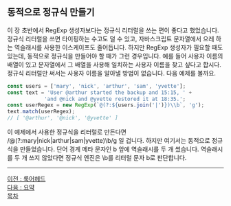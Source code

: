 ## 동적으로 정규식 만들기
이 장 초반에서 RegExp 생성자보다는 정규식 리터럴을 쓰는 편이 좋다고 했었습니다. 정규식 리터럴을 쓰면 타이핑하는 수고도 덜 수 있고, 자바스크립트 문자열에서 으레 하는 역슬래시를 사용한 이스케이프도 줄어듭니다. 하지만 RegExp 생성자가 필요할 때도 있는데, 동적으로 정규식을 만들어야 할 때가 그런 경우입니다. 예를 들어 사용자 이름의 배열이 있고 문자열에서 그 배열을 사용해 일치하는 사용자 이름을 찾고 싶다고 합시다. 정규식 리터럴만 써서는 사용자 이름을 알아낼 방법이 없습니다. 다음 예제를 볼까요.

```javascript
const users = ['mary', 'nick', 'arthur', 'sam', 'yvette'];
const text = 'User @arthur started the backup and 15:15, ' +
            'and @nick and @yvette restored it at 18:35.';
const userRegex = new RegExp(`@(?:${users.join('|')})\\b`, 'g');
text.match(userRegex);
// [ '@arthur', '@nick', '@yvette' ]
```

이 예제에서 사용한 정규식을 리터럴로 만든다면 /@(?:mary|nick|arthur|sam|yvette)\b/g 일 겁니다. 하지만 여기서는 동적으로 정규식을 만들었습니다. 단어 경계 메타 문자인 b 앞에 역슬래시를 두 개 썼습니다. 역슬래시를 두 개 쓰지 않았다면 정규식 엔진은 \b를 리터럴 문자 b로 판단합니다.

***
[이전 : 룩어헤드](17.19.md) <br/>
[다음 : 요약](17.21.md) <br/>
[목차](../progressCheck.md)
